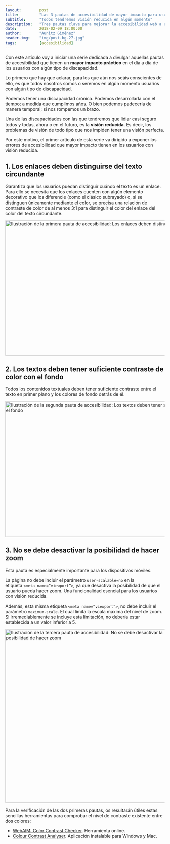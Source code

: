 ```yaml
---
layout:        post
title:         "Las 3 pautas de accesibilidad de mayor impacto para usuarios con visión reducida"
subtitle:      "Todos tendremos visión reducida en algún momento"
description:   "Tres pautas clave para mejorar la accesibilidad web a usuarios con visión reducida: enlaces, contraste y zoom."
date:          2018-02-09 18:00:00
author:        "Aunitz Giménez"
header-img:    "img/post-bg-27.jpg"
tags:          [accesibilidad]
---
```


<p>Con este artículo voy a iniciar una serie dedicada a divulgar aquellas pautas de accesibilidad que tienen un <strong>mayor impacto práctico</strong> en el día a día de los usuarios con algún tipo de discapacidad.</p>

<p>Lo primero que hay que aclarar, para los que aún nos seáis conscientes de ello, es que todos nosotros somos o seremos en algún momento usuarios con algún tipo de discapacidad.</p>

<p>Podemos tener una discapacidad crónica. Podemos desarrollarla con el tiempo; a medida que cumplimos años. O bien podemos padecerla de manera temporal; si nos rompemos un brazo.</p>

<p>Una de las discapacidades con las que tendremos que lidiar casi seguro todos y todas, ahora o en el futuro, es la <strong>visión reducida</strong>. Es decir, los problemas de visión de todo tipo que nos impiden tener una visión perfecta.</p>

<p>Por este motivo, el primer artículo de esta serie va dirigido a exponer los errores de accesibilidad que mayor impacto tienen en los usuarios con visión reducida.</p>

<h2>1. Los enlaces deben distinguirse del texto circundante</h2>

<p>Garantiza que los usuarios puedan distinguir cuándo el texto es un enlace. Para ello se necesita que los enlaces cuenten con algún elemento decorativo que los diferencie (como el clásico subrayado) o, si se distinguen únicamente mediante el color, se precisa una relación de contraste de color de al menos 3:1 para distinguir el color del enlace del color del texto circundante.</p>

<p><img src="{{ site.baseurl }}/img/pautas-accesibilidad-mayor-impacto-usuarios-vision-reducida-1.png" loading="lazy" alt="Ilustración de la primera pauta de accesibilidad: Los enlaces deben distinguirse del texto circundante" width="722" height="428"></p>

<h2>2. Los textos deben tener suficiente contraste de color con el fondo</h2>

<p>Todos los contenidos textuales deben tener suficiente contraste entre el texto en primer plano y los colores de fondo detrás de él.</p>

<p><img src="{{ site.baseurl }}/img/pautas-accesibilidad-mayor-impacto-usuarios-vision-reducida-2.png" loading="lazy" alt="Ilustración de la segunda pauta de accesibilidad: Los textos deben tener suficiente contraste de color con el fondo" width="722" height="428"></p>

<h2>3. No se debe desactivar la posibilidad de hacer zoom</h2>

<p>Esta pauta es especialmente importante para los dispositivos móviles.</p>

<p>La página no debe incluir el parámetro <code>user-scalable=no</code> en la etiqueta <code>&lt;meta name=”viewport”&gt;</code>, ya que desactiva la posibilidad de que el usuario pueda hacer zoom. Una funcionalidad esencial para los usuarios con visión reducida.</p>

<p>Además, esta misma etiqueta <code>&lt;meta name=”viewport”&gt;</code>, no debe incluir el parámetro <code>maximum-scale</code>. El cual limita la escala máxima del nivel de zoom. Si irremediablemente se incluye esta limitación, no debería estar establecida a un valor inferior a 5.</p>

<p><img src="{{ site.baseurl }}/img/pautas-accesibilidad-mayor-impacto-usuarios-vision-reducida-3.png" loading="lazy" alt="Ilustración de la tercera pauta de accesibilidad: No se debe desactivar la posibilidad de hacer zoom" width="569" height="549"></p>

<p>Para la verificación de las dos primeras pautas, os resultarán útiles estas sencillas herramientas para comprobar el nivel de contraste existente entre dos colores:</p>
<ul>
    <li><a href="https://webaim.org/resources/contrastchecker/" target="_blank" rel="noopener noreferrer">WebAIM: Color Contrast Checker</a>. Herramienta online.</li>
    <li><a href="https://developer.paciellogroup.com/resources/contrastanalyser/" target="_blank" rel="noopener noreferrer">Colour Contrast Analyser</a>. Aplicación instalable para Windows y Mac.</li>
</ul>